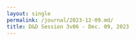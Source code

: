 ```yaml
---
layout: single
permalink: /journal/2023-12-09.md/
title: D&D Session 3v06 - Dec. 09, 2023
---
```


## 
